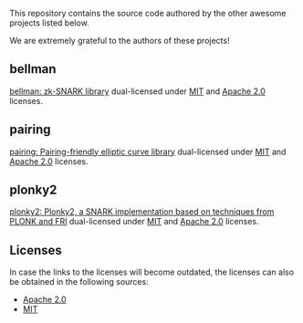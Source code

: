 This repository contains the source code authored by the other awesome projects
listed below.

We are extremely grateful to the authors of these projects!

## bellman

[bellman: zk-SNARK library](https://github.com/zkcrypto/bellman) dual-licensed under
[MIT][bellman-mit] and [Apache 2.0][bellman-apache] licenses.

[bellman-mit]: https://github.com/zkcrypto/bellman/blob/3a1c43b01a89d426842df39b432de979917951e6/LICENSE-MIT
[bellman-apache]: https://github.com/zkcrypto/bellman/blob/3a1c43b01a89d426842df39b432de979917951e6/LICENSE-APACHE

## pairing

[pairing: Pairing-friendly elliptic curve library](https://github.com/zkcrypto/pairing/) dual-licensed
under [MIT][pairing-mit] and [Apache 2.0][pairing-apache] licenses.

[pairing-mit]: https://github.com/zkcrypto/pairing/blob/17973bdd64a44a4829dd6b150f2d54246709b1da/LICENSE-MIT
[pairing-apache]: https://github.com/zkcrypto/pairing/blob/17973bdd64a44a4829dd6b150f2d54246709b1da/LICENSE-APACHE

## plonky2

[plonky2: Plonky2, a SNARK implementation based on techniques from PLONK and FRI](https://github.com/mir-protocol/plonky2)
dual-licensed under [MIT][plonky2-mit] and [Apache 2.0][plonky2-apache] licenses.

[plonky2-mit]: https://github.com/0xPolygonZero/plonky2/blob/349beae1431ecffc1bf8c044d6c00e2bf194b74a/LICENSE-MIT
[plonky2-apache]: https://github.com/0xPolygonZero/plonky2/blob/349beae1431ecffc1bf8c044d6c00e2bf194b74a/LICENSE-APACHE

## Licenses

In case the links to the licenses will become outdated, the licenses can also be obtained in the following sources:
- [Apache 2.0](http://www.apache.org/licenses/LICENSE-2.0)
- [MIT](http://opensource.org/licenses/MIT)

